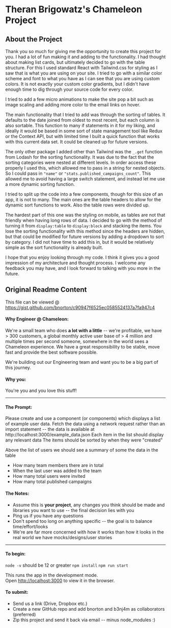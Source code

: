 # Theran Brigowatz's Chameleon Project

## About the Project

Thank you so much for giving me the opportunity to create this project for you. I had a lot of fun making it and adding to the functionality. I had thought about making list cards, but ultimately decided to go with the table structure. For this I used standard React with Tailwind.css for styling as I saw that is what you are using on your site. I tried to go with a similar color scheme and font to what you have as I can see that you are using custom colors. It is not exactly your custom color gradients, but I didn't have enough time to dig through your source code for every color.

I tried to add a few micro animations to make the site pop a bit such as image scaling and adding more color to the email links on hover.

The main functionality that I tried to add was through the sorting of tables. It defaults to the date joined from oldest to most recent, but each column is also sortable. This function to many if statements in it for my liking, and ideally it would be based in some sort of state management tool like Redux or the Context API, but with limited time I built a quick function that works with this current data set. It could be cleaned up for future versions.

The only other package I added other than Tailwind was the `_.get` function from Lodash for the sorting functionality. It was due to the fact that the sorting categories were nested at different levels. In order access these properly I used this, which allowed me to pass in a string for nested objects. So I could pass in `"name"` or `"stats.published_campaigns_count"`. This allowed me to avoid having a large switch statement, and instead let me use a more dynamic sorting function.

I tried to split up the code into a few components, though for this size of an app, it is not to many. The main ones are the table headers to allow for the dynamic sort functions to work. Also the table rows were divided up.

The hardest part of this one was the styling on mobile, as tables are not that friendly when having long rows of data. I decided to go with the method of turning it from `display:table` to `display:block` and stacking the items. You lose the sorting functionality with this method since the headers are hidden, but that could be modified for future versions by adding a dropdown to sort by category. I did not have time to add this in, but it would be relatively simple as the sort functionality is already built.

I hope that you enjoy looking through my code. I think it gives you a good impression of my architecture and thought process. I welcome any feedback you may have, and I look forward to talking with you more in the future.

## Original Readme Content

This file can be viewed @ https://gist.github.com/bnorton/c90947f6525ec0585524137a7fa947c4

#### Why Engineer @ Chameleon:

We're a small team who does **a lot with a little** -- we're profitable, we have > 300 customers, a global monthly active user base of > 4 million and multiple times per second someone, somewhere in the world sees a Chameleon experience.
We have a great responsibility to be stable, move fast and provide the best software possible.

We're building out our Engineering team and want you to be a big part of this journey.

#### Why you:

You're you and you love this stuff!

---

#### The Prompt:

Please create and use a component (or components) which displays a list of example user data.
Fetch the data using a network request rather than an import statement -- the data is available at http://localhost:3000/example_data.json
Each item in the list should display any relevant data
The items should be sorted by when they were "created"

Above the list of users we should see a summary of some the data in the table

- How many team members there are in total
- When the last user was added to the team
- How many total users were invited
- How many total published campaigns

#### The Notes:

- Assume this is **your project**, any changes you think should be made and libraries you want to use -- the final decision lies with you
- Ping us if you have any questions
- Don't spend too long on anything specific -- the goal is to balance time/effort/looks
- We're are far more concerned with how it works than how it looks in the real world we have mocks/designs/user stories

---

#### To begin:

`node -v` should be 12 or greater
`npm install`
`npm run start`

This runs the app in the development mode.<br />
Open [http://localhost:3000](http://localhost:3000) to view it in the browser.

#### To submit:

- Send us a link (Drive, Dropbox etc.)
- Create a new GitHub repo and add bnorton and b3nj4m as collaborators (preferred)
- Zip this project and send it back via email -- minus node_modules :)
